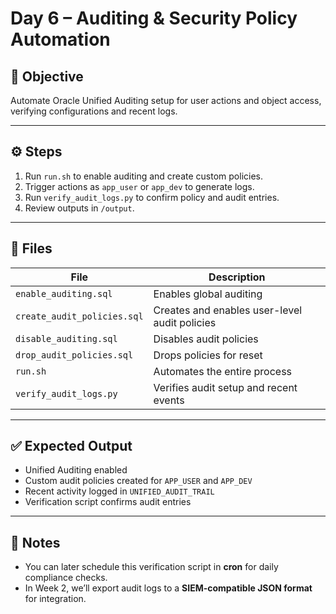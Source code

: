 # Day 6 – Auditing & Security Policy Automation

## 🎯 Objective

Automate Oracle Unified Auditing setup for user actions and object access, verifying configurations and recent logs.

---

## ⚙️ Steps

1. Run `run.sh` to enable auditing and create custom policies.
2. Trigger actions as `app_user` or `app_dev` to generate logs.
3. Run `verify_audit_logs.py` to confirm policy and audit entries.
4. Review outputs in `/output`.

---

## 📂 Files

| File | Description |
|------|--------------|
| `enable_auditing.sql` | Enables global auditing |
| `create_audit_policies.sql` | Creates and enables user-level audit policies |
| `disable_auditing.sql` | Disables audit policies |
| `drop_audit_policies.sql` | Drops policies for reset |
| `run.sh` | Automates the entire process |
| `verify_audit_logs.py` | Verifies audit setup and recent events |

---

## ✅ Expected Output

- Unified Auditing enabled  
- Custom audit policies created for `APP_USER` and `APP_DEV`  
- Recent activity logged in `UNIFIED_AUDIT_TRAIL`  
- Verification script confirms audit entries  

---

## 🧠 Notes

- You can later schedule this verification script in **cron** for daily compliance checks.  
- In Week 2, we’ll export audit logs to a **SIEM-compatible JSON format** for integration.  

